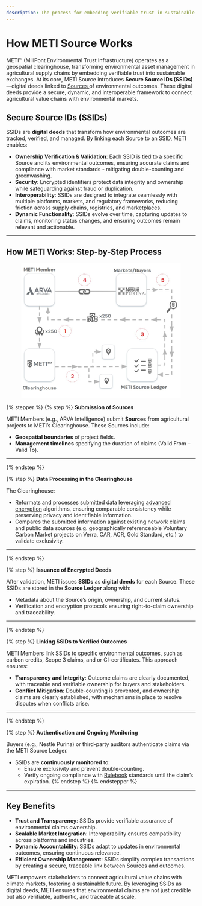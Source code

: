 ```yaml
---
description: The process for embedding verifiable trust in sustainable exchange
---
```


# How METI Source Works

METI™ (MillPont Environmental Trust Infrastructure) operates as a geospatial clearinghouse, transforming environmental asset management in agricultural supply chains by embedding verifiable trust into sustainable exchanges. At its core, METI Source introduces **Secure Source IDs (SSIDs)**—digital deeds linked to [Sources ](what-is-a-source.md)of environmental outcomes. These digital deeds provide a secure, dynamic, and interoperable framework to connect agricultural value chains with environmental markets.

## **Secure Source IDs (SSIDs)**&#x20;

SSIDs are **digital deeds** that transform how environmental outcomes are tracked, verified, and managed. By linking each Source to an SSID, METI enables:

* **Ownership Verification & Validation**: Each SSID is tied to a specific Source and its environmental outcomes, ensuring accurate claims and compliance with market standards - mitigating double-counting and greenwashing.
* **Security**: Encrypted identifiers protect data integrity and ownership while safeguarding against fraud or duplication.
* **Interoperability**: SSIDs are designed to integrate seamlessly with multiple platforms, markets, and regulatory frameworks, reducing friction across supply chains, registries, and marketplaces.
* **Dynamic Functionality**: SSIDs evolve over time, capturing updates to claims, monitoring status changes, and ensuring outcomes remain relevant and actionable.

***

## How METI Works: Step-by-Step Process

<figure><img src="../.gitbook/assets/Screenshot 2024-11-22 143034.jpg" alt=""><figcaption></figcaption></figure>

{% stepper %}
{% step %}
**Submission of Sources**

METI Members (e.g., ARVA Intelligence) submit **Sources** from agricultural projects to METI’s Clearinghouse. These Sources include:

* **Geospatial boundaries** of project fields.
* **Management timelines** specifying the duration of claims (Valid From – Valid To).

***
{% endstep %}

{% step %}
**Data Processing in the Clearinghouse**

The Clearinghouse:

* Reformats and processes submitted data leveraging [advanced encryption](https://csrc.nist.gov/Presentations/2023/stppa6-iso-iec-fhe) algorithms, ensuring comparable consistency while preserving privacy and identifiable information.
* Compares the submitted information against existing network claims and public data sources (e.g. geographically referenceable Voluntary Carbon Market projects on Verra, CAR, ACR, Gold Standard, etc.) to validate exclusivity.

***
{% endstep %}

{% step %}
**Issuance of Encrypted Deeds**

After validation, METI issues **SSIDs** as **digital deeds** for each Source. These SSIDs are stored in the **Source Ledger** along with:

* Metadata about the Source’s origin, ownership, and current status.
* Verification and encryption protocols ensuring right-to-claim ownership and traceability.

***
{% endstep %}

{% step %}
**Linking SSIDs to Verified Outcomes**

METI Members link SSIDs to specific environmental outcomes, such as carbon credits, Scope 3 claims, and or CI-certificates. This approach ensures:

* **Transparency and Integrity**: Outcome claims are clearly documented, with traceable and verifiable ownership for buyers and stakeholders.
* **Conflict Mitigation**: Double-counting is prevented, and ownership claims are clearly established, with mechanisms in place to resolve disputes when conflicts arise.

***
{% endstep %}

{% step %}
**Authentication and Ongoing Monitoring**

Buyers (e.g., Nestlé Purina) or third-party auditors authenticate claims via the METI Source Ledger.

* SSIDs are **continuously monitored** to:
  * Ensure exclusivity and prevent double-counting.
  * Verify ongoing compliance with [Rulebook](../meti-operative-documents/source-rulebook-draft.md) standards until the claim’s expiration.
{% endstep %}
{% endstepper %}

***

## **Key Benefits**&#x20;

* **Trust and Transparency**: SSIDs provide verifiable assurance of environmental claims ownership.
* **Scalable Market Integration**: Interoperability ensures compatibility across platforms and industries.
* **Dynamic Accountability**: SSIDs adapt to updates in environmental outcomes, ensuring continuous relevance.
* **Efficient Ownership Management**: SSIDs simplify complex transactions by creating a secure, traceable link between Sources and outcomes.

METI empowers stakeholders to connect agricultural value chains with climate markets, fostering a sustainable future. By leveraging SSIDs as digital deeds, METI ensures that environmental claims are not just credible but also verifiable, authentic, and traceable at scale,&#x20;
